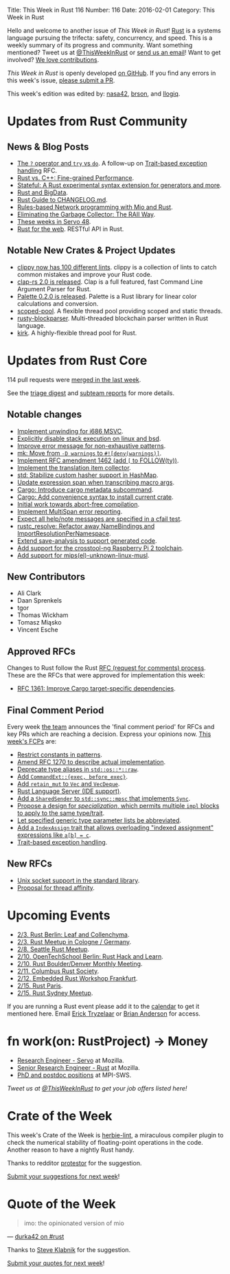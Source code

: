 Title: This Week in Rust 116
Number: 116
Date: 2016-02-01
Category: This Week in Rust

Hello and welcome to another issue of *This Week in Rust*!
[Rust](http://rust-lang.org) is a systems language pursuing the trifecta:
safety, concurrency, and speed. This is a weekly summary of its progress and
community. Want something mentioned? Tweet us at [@ThisWeekInRust](https://twitter.com/ThisWeekInRust) or [send us an
email](mailto:corey@octayn.net?subject=This%20Week%20in%20Rust%20Suggestion)!
Want to get involved? [We love
contributions](https://github.com/rust-lang/rust/blob/master/CONTRIBUTING.md).

*This Week in Rust* is openly developed [on GitHub](https://github.com/cmr/this-week-in-rust).
If you find any errors in this week's issue, [please submit a PR](https://github.com/cmr/this-week-in-rust/pulls).

This week's edition was edited by: [nasa42](https://github.com/nasa42), [brson](https://github.com/brson), and [llogiq](https://github.com/llogiq).


# Updates from Rust Community

## News & Blog Posts

* [The `?` operator and `try` vs `do`](https://m4rw3r.github.io/rust-questionmark-operator/). A follow-up on [Trait-based exception handling](https://github.com/rust-lang/rfcs/pull/243) RFC.
* [Rust vs. C++: Fine-grained Performance](http://cantrip.org/rust-vs-c++.html).
* [Stateful: A Rust experimental syntax extension for generators and more](https://erickt.github.io/blog/2016/01/27/stateful-in-progress-generators/).
* [Rust and BigData](http://www.poumeyrol.fr/2016/01/25/The-Rust-is-in-there/).
* [Rust Guide to CHANGELOG.md](https://medium.com/@autumn_eng/guide-to-changelog-md-in-rust-6eb349808fa4).
* [Rules-based Network programming with Mio and Rust](http://www.lshift.net/blog/2016/01/27/rules-based-mio-chat-example/).
* [Eliminating the Garbage Collector: The RAII Way](http://www.toptal.com/software/eliminating-garbage-collector).
* [These weeks in Servo 48](https://blog.servo.org/2016/01/25/twis-48/).
* [Rust for the web](https://medium.com/@eugeniyoz/restful-api-in-rust-impressions-63250d611d15). RESTful API in Rust.

## Notable New Crates & Project Updates

* [clippy now has 100 different lints](https://llogiq.github.io/2016/01/28/hundred-lints.html). clippy is a collection of lints to catch common mistakes and improve your Rust code.
* [clap-rs 2.0 is released](https://twentyfives.net/clap-rs-2-0-is-released/). Clap is a full featured, fast Command Line Argument Parser for Rust.
* [Palette 0.2.0 is released](https://ogeon.github.io/2016/01/31/palette-0-2-0-a-different-shade.html). Palette is a Rust library for linear color calculations and conversion.
* [scoped-pool](https://github.com/reem/rust-scoped-pool). A flexible thread pool providing scoped and static threads.
* [rusty-blockparser](https://github.com/gcarq/rusty-blockparser). Multi-threaded blockchain parser written in Rust language.
* [kirk](https://github.com/kinghajj/kirk). A highly-flexible thread pool for Rust.

# Updates from Rust Core

114 pull requests were [merged in the last week][merged].

[merged]: https://github.com/issues?q=is%3Apr+org%3Arust-lang+is%3Amerged+merged%3A2016-01-25..2016-02-01

See the [triage digest][triage] and [subteam reports][subteam] for more details.

[triage]: https://internals.rust-lang.org/t/triage-digest-mon-feb-01-2016/3142
[subteam]: https://internals.rust-lang.org/t/subteam-reports-2016-02-01/3141

## Notable changes

* [Implement unwinding for i686 MSVC](https://github.com/rust-lang/rust/pull/30448).
* [Explicitly disable stack execution on linux and bsd](https://github.com/rust-lang/rust/pull/30859).
* [Improve error message for non-exhaustive patterns](https://github.com/rust-lang/rust/pull/31020).
* [mk: Move from `-D warnings` to `#![deny(warnings)]`](https://github.com/rust-lang/rust/pull/31120).
* [Implement RFC amendment 1462 (add `[` to FOLLOW(ty))](https://github.com/rust-lang/rust/pull/31152).
* [Implement the translation item collector](https://github.com/rust-lang/rust/pull/30900).
* [std: Stabilize custom hasher support in HashMap](https://github.com/rust-lang/rust/pull/31081).
* [Update expression span when transcribing macro args](https://github.com/rust-lang/rust/pull/31089).
* [Cargo: Introduce cargo metadata subcommand](https://github.com/rust-lang/cargo/pull/2196).
* [Cargo: Add convenience syntax to install current crate](https://github.com/rust-lang/cargo/pull/2205).
* [Initial work towards abort-free compilation](https://github.com/rust-lang/rust/pull/31206).
* [Implement MultiSpan error reporting](https://github.com/rust-lang/rust/pull/30411).
* [Expect all help/note messages are specified in a cfail test](https://github.com/rust-lang/rust/pull/30778).
* [rustc_resolve: Refactor away NameBindings and ImportResolutionPerNamespace](https://github.com/rust-lang/rust/pull/30843).
* [Extend save-analysis to support generated code](https://github.com/rust-lang/rust/pull/31097).
* [Add support for the crosstool-ng Raspberry Pi 2 toolchain](https://github.com/rust-lang/rust/pull/30948).
* [Add support for mips(el)-unknown-linux-musl](https://github.com/rust-lang/rust/pull/31298).

## New Contributors

* Ali Clark
* Daan Sprenkels
* tgor
* Thomas Wickham
* Tomasz Miąsko
* Vincent Esche

## Approved RFCs

Changes to Rust follow the Rust [RFC (request for comments)
process](https://github.com/rust-lang/rfcs#rust-rfcs). These
are the RFCs that were approved for implementation this week:

* [RFC 1361: Improve Cargo target-specific dependencies](https://github.com/rust-lang/rfcs/pull/1361).

## Final Comment Period

Every week [the team](https://rust-lang.org/team.html) announces the
'final comment period' for RFCs and key PRs which are reaching a
decision. Express your opinions now. [This week's FCPs][fcp] are:

[fcp]: https://github.com/rust-lang/rfcs/labels/final-comment-period

* [Restrict constants in patterns](https://github.com/rust-lang/rfcs/pull/1445).
* [Amend RFC 1270 to describe actual implementation](https://github.com/rust-lang/rfcs/pull/1423).
* [Deprecate type aliases in `std::os::*::raw`](https://github.com/rust-lang/rfcs/pull/1415).
* [Add `CommandExt::{exec, before_exec}`](https://github.com/rust-lang/rfcs/pull/1359).
* [Add `retain_mut` to `Vec` and `VecDeque`](https://github.com/rust-lang/rfcs/pull/1353).
* [Rust Language Server (IDE support)](https://github.com/rust-lang/rfcs/pull/1317).
* [Add a `SharedSender` to `std::sync::mpsc` that implements `Sync`](https://github.com/rust-lang/rfcs/pull/1299).
* [Propose a design for _specialization_, which permits multiple `impl` blocks to apply to the same type/trait](https://github.com/rust-lang/rfcs/pull/1210).
* [Let specified generic type parameter lists be abbreviated](https://github.com/rust-lang/rfcs/pull/1196).
* [Add a `IndexAssign` trait that allows overloading "indexed assignment" expressions like `a[b] = c`](https://github.com/rust-lang/rfcs/pull/1129).
* [Trait-based exception handling](https://github.com/rust-lang/rfcs/pull/243).

## New RFCs

* [Unix socket support in the standard library](https://github.com/rust-lang/rfcs/pull/1479).
* [Proposal for thread affinity](https://github.com/rust-lang/rfcs/pull/1480).

# Upcoming Events

* [2/3. Rust Berlin: Leaf and Collenchyma](http://www.meetup.com/Rust-Berlin/events/227321071/).
* [2/3. Rust Meetup in Cologne / Germany](http://www.meetup.com/de/Rust-Cologne-Bonn/events/227534456/).
* [2/8. Seattle Rust Meetup](https://www.eventbrite.com/e/mozilla-rust-seattle-meetup-tickets-12222326307?aff=erelexporg).
* [2/10. OpenTechSchool Berlin: Rust Hack and Learn](http://www.meetup.com/opentechschool-berlin/).
* [2/10. Rust Boulder/Denver Monthly Meeting](http://www.meetup.com/Rust-Boulder-Denver/).
* [2/11. Columbus Rust Society](http://www.meetup.com/columbus-rs/).
* [2/12. Embedded Rust Workshop Frankfurt](http://www.meetup.com/de-DE/Rust-Rhein-Main/events/228170051/).
* [2/15. Rust Paris](http://www.meetup.com/Rust-Paris).
* [2/15. Rust Sydney Meetup](http://www.meetup.com/Rust-Sydney/events/228043858/).

If you are running a Rust event please add it to the [calendar] to get
it mentioned here. Email [Erick Tryzelaar][erickt] or [Brian
Anderson][brson] for access.

[calendar]: https://www.google.com/calendar/embed?src=apd9vmbc22egenmtu5l6c5jbfc%40group.calendar.google.com
[erickt]: mailto:erick.tryzelaar@gmail.com
[brson]: mailto:banderson@mozilla.com

# fn work(on: RustProject) -> Money

* [Research Engineer - Servo](https://careers.mozilla.org/en-US/position/ozy21fwU) at Mozilla.
* [Senior Research Engineer - Rust](https://careers.mozilla.org/en-US/position/o0H41fww) at Mozilla.
* [PhD and postdoc positions](http://plv.mpi-sws.org/rustbelt/) at MPI-SWS.

*Tweet us at [@ThisWeekInRust](https://twitter.com/ThisWeekInRust) to get your job offers listed here!*

# Crate of the Week

This week's Crate of the Week is [herbie-lint](https://crates.io/crates/herbie-lint), a miraculous compiler plugin to check the numerical stability of floating-point operations in the code. Another reason to have a nightly Rust handy.

Thanks to redditor [protestor](https://www.reddit.com/user/protestor) for the suggestion.

[Submit your suggestions for next week][submit_crate]!

[submit_crate]: https://users.rust-lang.org/t/crate-of-the-week/2704

# Quote of the Week

> imo: the opinionated version of mio

— [durka42 on #rust](https://botbot.me/mozilla/rust/2016-02-01/?msg=59153775&page=20)

Thanks to [Steve Klabnik](https://users.rust-lang.org/users/steveklabnik) for the suggestion.

[Submit your quotes for next week][submit]!

[submit]: http://users.rust-lang.org/t/twir-quote-of-the-week/328
